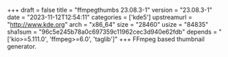 +++
draft = false
title = "ffmpegthumbs 23.08.3-1"
version = "23.08.3-1"
date = "2023-11-12T12:54:11"
categories = ['kde5']
upstreamurl = "http://www.kde.org"
arch = "x86_64"
size = "28460"
usize = "84835"
sha1sum = "96c5e245b78a0c697359c11962cec3d940e62fdb"
depends = "['kio>=5.111.0', 'ffmpeg>=6.0', 'taglib']"
+++
FFmpeg based thumbnail generator.